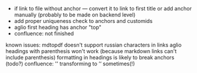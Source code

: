 - if link to file without anchor — convert it to link to first title or add anchor manually (probably to be made on backend level)
- add proper uniqueness check to anchors and customids
- aglio first heading has anchor "top"
- confluence: not finished

known issues:
mdtopdf doesn't support russian characters in links
aglio headings with parenthesis won't work (because markdown links can't include parenthesis)
formatting in headings is likely to break anchors (todo?)
confluence: '' transforming to ’‘ sometimes(!)
